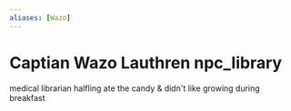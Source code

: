 ```yaml
---
aliases: [Wazo]
---
```

# Captian Wazo Lauthren npc_library
medical librarian
halfling
ate the candy & didn't like growing during breakfast
